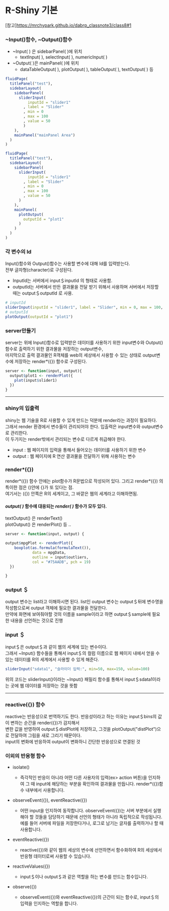 # R-Shiny 기본
[참고]https://mrchypark.github.io/dabrp_classnote3/class8#1

### ~Input()함수, ~Output()함수 
* ~Input( ) 은 sidebarPanel( )에 위치
    * textInput( ), selectInput( ), numericInput( )
* ~Output( )은 mainPanel( )에 위치
    * dataTableOutput( ), plotOutput( ), tableOutput( ), textOutput( ) 등


```R
fluidPage(
  titlePanel("test"),
  sidebarLayout(
    sidebarPanel(
      sliderInput(
          inputId = "slider1"
        , label = "Slider"
        , min = 0
        , max = 100
        , value = 50
        )
    ),
    mainPanel("mainPanel Area")
  )
)
```


```R
fluidPage(
  titlePanel("test"),
  sidebarLayout(
    sidebarPanel(
      sliderInput(
          inputId = "slider1"
        , label = "Slider"
        , min = 0
        , max = 100
        , value = 50
      )
    ),
    mainPanel(
      plotOutput(
        outputId = "plot1"
      )
    )
  )
)
```

### 각 변수의 Id
Input()함수와 Output()함수는 사용할 변수에 대해 Id를 입력받는다. <br>
전부 글자형(character)로 구성된다. 
* InputId는 서버에서 input＄inputId 의 형태로 사용함. <br>
* outputId는 서버에서 만든 결과물을 전달 받기 위해서 사용하며 서버에서 저장할 때는 output＄outputId 로 사용. <br>


```R
# inputId
sliderInput(inputId = "slider1", label = "Slider", min = 0, max = 100, value = 50)
# outputId
plotOutput(outputId = "plot1")
```


### server만들기
server는 위에 Input()함수로 입력받은 데이터를 사용하기 위한 input변수와 Output()함수로 출력하기 위한 결과물을 저장하는 output변수, <br>
마지막으로 출력 결과물인 R객체를 web의 세상에서 사용할 수 있는 상태로 output변수에 저장하는 render*({}) 함수로 구성된다. <br>



```R
server <- function(input, output){
  output$plot1 <- renderPlot({
    plot(input$slider1)
  })
}
```

-----------------------------------------------------------------------
### shiny의 입출력
shiny는 웹 기술을 R로 사용할 수 있게 만드는 덕분에 render라는 과정이 필요하다. <br>
그래서 render 환경에서 변수들이 관리되어야 한다. 입출력은 input변수와 output변수로 관리한다. <br>
이 두가지는 render밖에서 관리되는 변수로 다르게 취급해야 한다.
* input : 웹 페이지의 입력을 통해서 들어오는 데이터를 사용하기 위한 변수
* output : 웹 페이지에 R 연산 결과물을 전달하기 위해 사용하는 변수


### render*({})
render*({}) 함수 안에는 plot함수가 R문법으로 작성되어 있다. 그리고 render*({}) 의 특이한 점은 ()안에 {}가 또 있다는 점. <br>
여기서는 ({}) 안쪽은 R의 세계이고, 그 바깥은 웹의 세계라고 이해하면됨.  <br>

#### *output( )* 함수에 대응되는 *render( )* 함수가 모두 있다. <br>
textOutput() 은 renderText() <br> 
plotOutput() 은 renderPlot()  등 ..


```R
server <- function(input, output) {

output$mpgPlot <- renderPlot({
    boxplot(as.formula(formulaText()),
            data = mpgData,
            outline = input$outliers,
            col = "#75AADB", pch = 19)
  })
    
}
```

### output ＄
output 변수는 list라고 이해하시면 된다. list인 output 변수는 output＄뒤에 변수명을 작성함으로써 output 객체에 필요한 결과물을 전달한다.<br>
만약에 화면에 보여줘야할 것의 이름을 sample이라고 하면 output＄sample에 필요한 내용을 선언하는 것으로 진행

### input ＄
input＄은 output＄과 같이 웹의 세계에 있는 변수이다. <br>
그래서 ~Input() 함수들을 통해서 input＄의 컬럼 이름으로 웹 페이지 내에서 얻을 수 있는 데이터를 R의 세계에서 사용할 수 있게 해준다.<br>



```R
sliderInput("sdata1", "슬라이더 입력:", min=50, max=150, value=100)
```

위의 코드는 sliderInput()이라는 ~Input() 패밀리 함수를 통해서 input＄sdata1이라는 곳에 웹 데이터를 저장하는 것을 뜻함

--------------------
### reactive({}) 함수
reactive는 반응성으로 번역하기도 한다. 반응성이라고 하는 이유는 input＄bins의 값이 변하는 순간을 render({})가 감지해서 <br>
변한 값을 반영하여 output＄distPlot에 저장하고, 그것을 plotOutput("distPlot")으로 전달하여 그림을 새로 그리기 때문이다. <br>
input의 변화에 반응하여 output이 변화하니 간단한 반응성으로 연결된 것

### 이외의 반응형 함수
* isolate() 
    * 즉각적인 반응이 아니라 어떤 다른 사용자의 입력(ex> action 버튼)을 인지하여 그 때 input에 해당하는 부분을 확인하여 결과물을 만듭니다. 
    render*({})함수 내부에서 사용합니다.

* observeEvent({}), eventReactive({})
    * 어떤 input을 인지하여 동작합니다. observeEvent({})는 서버 부분에서 실행해야 할 것들을 담당하기 때문에 선언의 형태가 아니라 독립적으로 작성됩니다. 
    예를 들어 서버에 파일을 저장한다거나, 로그로 남기는 글자를 출력하거나 할 때 사용합니다.
    
* eventReactive({})
    * reactive({})와 같이 웹의 세상의 변수에 선언하면서 함수화하여 R의 세상에서 반응형 데이터로써 사용할 수 있습니다.
    
* reactiveValues({})
    * input＄이나 output＄과 같은 역할을 하는 변수를 만드는 함수입니다.
    
* observe({})
    *  observeEvent({})와 eventReactive({})의 근간이 되는 함수로, input＄의 입력을 인지하는 역할을 합니다.


```R

```
